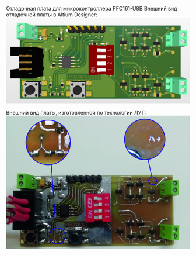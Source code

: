 Отладочная плата для микроконтроллера PFC161-U8B
Внешний вид отладочной платы в Altium Designer:
![Внешний вид в Altium](https://github.com/ArtemMechanik/PADAUK-MCU/blob/a5f7d7b096a6747112161cb655c3e7a2028dc7a3/source/%D0%92%D0%BD%D0%B5%D1%88%D0%BD%D0%B8%D0%B9%20%D0%B2%D0%B8%D0%B4%20%D0%BF%D0%B5%D1%87%D0%B0%D1%82%D0%BD%D0%BE%D0%B9%20%D0%BF%D0%BB%D0%B0%D1%82%D1%8B%20%D0%B2%20Altium.jpg)

Внешний вид платы, изготовленной по технологии ЛУТ:
![Внешний вид ЛУТ](https://github.com/ArtemMechanik/PADAUK-MCU/blob/a5f7d7b096a6747112161cb655c3e7a2028dc7a3/source/%D0%9E%D1%82%D0%BB%D0%B0%D0%B4%D0%BE%D1%87%D0%BD%D0%B0%D1%8F%20%D0%BF%D0%BB%D0%B0%D1%82%D0%B0.jpg)

